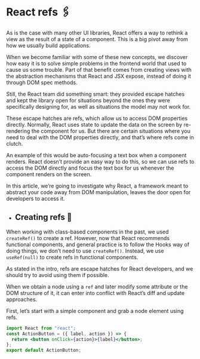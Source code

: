 # React refs 🖇

As is the case with many other UI libraries, React offers a way to rethink a view as the result of a state of a component. This is a big pivot away from how we usually build applications.

When we become familiar with some of these new concepts, we discover how easy it is to solve simple problems in the frontend world that used to cause us some trouble. Part of that benefit comes from creating views with the abstraction mechanisms that React and JSX expose, instead of doing it through DOM spec methods.

Still, the React team did something smart: they provided escape hatches and kept the library open for situations beyond the ones they were specifically designing for, as well as situations the model may not work for.

These escape hatches are refs, which allow us to access DOM properties directly. Normally, React uses state to update the data on the screen by re-rendering the component for us. But there are certain situations where you need to deal with the DOM properties directly, and that’s where refs come in clutch.

An example of this would be auto-focusing a text box when a component renders. React doesn’t provide an easy way to do this, so we can use refs to access the DOM directly and focus the text box for us whenever the component renders on the screen.

In this article, we’re going to investigate why React, a framework meant to abstract your code away from DOM manipulation, leaves the door open for developers to access it.

- ## Creating refs 🔴

When working with class-based components in the past, we used <code>createRef()</code> to create a ref. However, now that React recommends functional components, and general practice is to follow the Hooks way of doing things, we don’t need to use <code>createRef()</code>. Instead, we use <code>useRef(null)</code> to create refs in functional components.

As stated in the intro, refs are escape hatches for React developers, and we should try to avoid using them if possible.

When we obtain a node using a <code>ref</code> and later modify some attribute or the DOM structure of it, it can enter into conflict with React’s diff and update approaches.

First, let’s start with a simple component and grab a node element using refs.

```jsx
import React from "react";
const ActionButton = ({ label, action }) => {
  return <button onClick={action}>{label}</button>;
};
export default ActionButton;
```